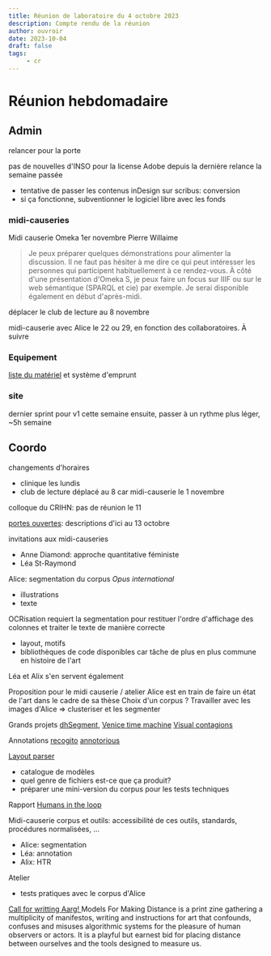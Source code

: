 ```yaml
---
title: Réunion de laboratoire du 4 octobre 2023
description: Compte rendu de la réunion
author: ouvroir
date: 2023-10-04
draft: false
tags:
     - cr
---
```


# Réunion hebdomadaire

## Admin

relancer pour la porte

pas de nouvelles d'INSO pour la license Adobe depuis la dernière relance la semaine passée
- tentative de passer les contenus inDesign sur scribus: conversion
- si ça fonctionne, subventionner le logiciel libre avec les fonds

### midi-causeries
Midi causerie Omeka 1er novembre Pierre Willaime

> Je peux préparer quelques démonstrations pour alimenter la discussion. Il ne faut pas hésiter à me dire ce qui peut intéresser les personnes qui participent habituellement à ce rendez-vous. À côté d'une présentation d'Omeka S, je peux faire un focus sur IIIF ou sur le web sémantique (SPARQL et cie) par exemple. Je serai disponible également en début d'après-midi.

déplacer le club de lecture au 8 novembre

midi-causerie avec Alice le 22 ou 29, en fonction des collaboratoires. À suivre

### Equipement
[liste du matériel](https://docs.google.com/spreadsheets/d/15GvJKFcucdtaSqEQygV_CwYjaVYuMDiH8IBUYN5QcEc/edit#gid=0)
et système d'emprunt

### site
dernier sprint pour v1 cette semaine
ensuite, passer à un rythme plus léger, ~5h semaine 


## Coordo

changements d'horaires
- clinique les lundis
- club de lecture déplacé au 8 car midi-causerie le 1 novembre

colloque du CRIHN: pas de réunion le 11 

[portes ouvertes](https://github.com/ouvroir/labouvroir/issues/192): descriptions d'ici au 13 octobre 

invitations aux midi-causeries
- Anne Diamond: approche quantitative féministe
- Léa St-Raymond

Alice: segmentation du corpus *Opus international*
- illustrations
- texte

OCRisation requiert la segmentation pour restituer l'ordre d'affichage des colonnes et traiter le texte de manière correcte
- layout, motifs
- bibliothèques de code disponibles car tâche de plus en plus commune en histoire de l'art

Léa et Alix s'en servent également

Proposition pour le midi causerie / atelier
Alice est en train de faire un état de l'art dans le cadre de sa thèse 
Choix d'un corpus ? Travailler avec les images d'Alice => clusteriser et les segmenter 

Grands projets
[dhSegment](https://dhlab-epfl.github.io/dhSegment/), [Venice time machine](https://www.timemachine.eu/)
[Visual contagions](https://visualcontagions.unige.ch/explore/)

Annotations
[recogito](https://recogito.pelagios.org/)
[annotorious](https://annotorious.github.io/)

[Layout parser](https://layout-parser.github.io/)
- catalogue de modèles
- quel genre de fichiers est-ce que ça produit? 
- préparer une mini-version du corpus pour les tests techniques

Rapport [Humans in the loop](https://labs.loc.gov/work/experiments/humans-loop/)

Midi-causerie
corpus et outils: accessibilité de ces outils, standards, procédures normalisées, ...
- Alice: segmentation
- Léa: annotation
- Alix: HTR

Atelier
- tests pratiques avec le corpus d'Alice


[Call for writting Aarg! ](https://cyberneticforests.substack.com/p/call-for-writing-models-for-making)
Models For Making Distance is a print zine gathering a multiplicity of manifestos, writing and instructions for art that confounds, confuses and misuses algorithmic systems for the pleasure of human observers or actors. It is a playful but earnest bid for placing distance between ourselves and the tools designed to measure us. 